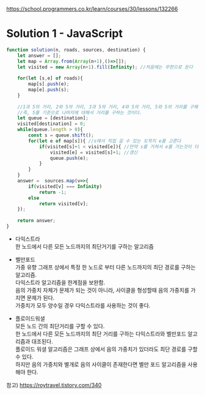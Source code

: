 https://school.programmers.co.kr/learn/courses/30/lessons/132266

# Solution 1 - JavaScript
~~~javascript
function solution(n, roads, sources, destination) {
    let answer = [];
    let map = Array.from(Array(n+1),()=>[]);
    let visited = new Array(n+1).fill(Infinity); //처음에는 무한으로 둔다
    
    for(let [s,e] of roads){
        map[s].push(e);
        map[e].push(s);
    }
    
    //1과 5의 거리, 2와 5의 거리, 3과 5의 거리, 4와 5의 거리, 5와 5의 거리를 구해야 한다
    //즉, 5를 기준으로 나머지에 대해서 거리를 구하는 것이다.
    let queue = [destination]; 
    visited[destination] = 0;
    while(queue.length > 0){
        const s = queue.shift(); 
        for(let e of map[s]){ //s에서 직접 갈 수 있는 도착지 e를 고른다
            if(visited[s]+1 < visited[e]){ //만약 s를 거쳐서 e를 가는것이 더 유리할 경우
                visited[e] = visited[s]+1; //갱신
                queue.push(e);
            }
        }
    }
    answer =  sources.map(v=>{
        if(visited[v] === Infinity)
            return -1;
        else 
            return visited[v];
    });
    
    return answer;
}
~~~

- 다익스트라  
한 노드에서 다른 모든 노드까지의 최단거기를 구하는 알고리즘  

- 벨만포드  
가중 유향 그래프 상에서 특정 한 노드로 부터 다른 노드까지의 최단 경로를 구하는 알고리즘.  
다익스트라 알고리즘을 한계점을 보완함.  
음의 가중치 자체가 문제가 되는 것이 아니라, 사이클을 형성할때 음의 가중치를 가지면 문제가 된다.  
가중치가 모두 양수일 경우 다익스트라를 사용하는 것이 좋다.  

- 플로이드워셜  
모든 노드 간의 최단거리를 구할 수 있다.  
한 노드에서 다른 모든 노드까지의 최단 거리를 구하는 다익스트라와 벨만포드 알고리즘과 대조된다.  
플로이드 워셜 알고리즘은 그래프 상에서 음의 가중치가 있더라도 최단 경로를 구할 수 있다.  
하지만 음의 가중치와 별개로 음의 사이클이 존재한다면 벨만 포드 알고리즘을 사용해야 한다.  

참고) https://roytravel.tistory.com/340
